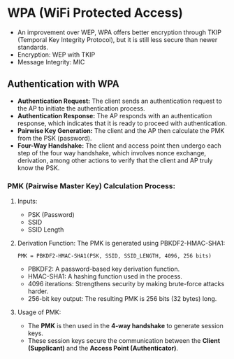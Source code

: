 # WPA (WiFi Protected Access)

- An improvement over WEP, WPA offers better encryption through TKIP (Temporal Key Integrity Protocol),
but it is still less secure than newer standards.
- Encryption: WEP with TKIP
- Message Integrity: MIC

## Authentication with WPA

- **Authentication Request:** The client sends an authentication request to the AP to initiate the authentication process.
- **Authentication Response:** The AP responds with an authentication response, which indicates that it is ready to proceed with authentication.
- **Pairwise Key Generation:** The client and the AP then calculate the PMK from the PSK (password).
- **Four-Way Handshake:** The client and access point then undergo each step of the four way handshake, which involves nonce exchange, derivation, among other actions to verify that the client and AP truly know the PSK.


### PMK (Pairwise Master Key) Calculation Process:
1. Inputs:
   - PSK (Password)
   - SSID
   - SSID Length

2. Derivation Function:
   The PMK is generated using PBKDF2-HMAC-SHA1:
   
   ```plaintext
   PMK = PBKDF2-HMAC-SHA1(PSK, SSID, SSID_LENGTH, 4096, 256 bits)
   ```
   - PBKDF2: A password-based key derivation function.
   - HMAC-SHA1: A hashing function used in the process.
   - 4096 iterations: Strengthens security by making brute-force attacks harder.
   - 256-bit key output: The resulting PMK is 256 bits (32 bytes) long.

3. Usage of PMK:
   - The **PMK** is then used in the **4-way handshake** to generate session keys.
   - These session keys secure the communication between the **Client (Supplicant)**
    and the **Access Point (Authenticator)**.
